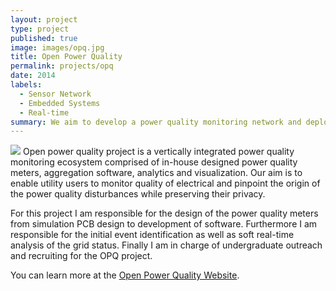 ```yaml
---
layout: project
type: project
published: true
image: images/opq.jpg
title: Open Power Quality
permalink: projects/opq
date: 2014
labels:
  - Sensor Network
  - Embedded Systems
  - Real-time
summary: We aim to develop a power quality monitoring network and deploy it across the Hawaiian islands
---
```


<img class="ui medium right floated rounded image" src="{{ site.baseurl }}/images/opq.jpg">
Open power quality project is a vertically integrated power quality monitoring ecosystem comprised of in-house designed power quality meters, aggregation software, analytics and visualization. Our aim is to enable utility users to monitor quality of electrical and pinpoint the origin of the power quality disturbances while preserving their privacy.

For this project I am responsible for the design of the power quality meters from simulation PCB design to development of software. Furthermore I am responsible for the initial event identification as well as soft real-time analysis of the grid status. Finally I am in charge of undergraduate outreach and recruiting for the OPQ project. 

You can learn more at the [Open Power Quality Website](http://openpowerquality.org/).
